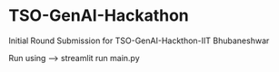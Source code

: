 # TSO-GenAI-Hackathon
Initial Round Submission for TSO-GenAI-Hackthon-IIT Bhubaneshwar

Run using --> streamlit run main.py 
